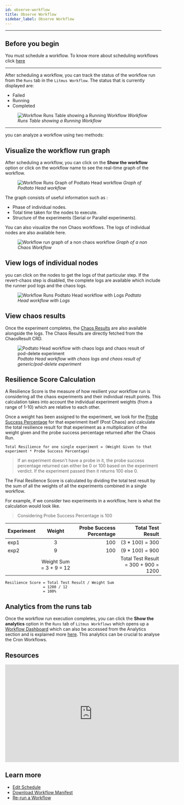 ```yaml
---
id: observe-workflow
title: Observe Workflow
sidebar_label: Observe Workflow
---
```


---

## Before you begin

You must schedule a workflow. To know more about scheduling workflows click [here](schedule-workflow.md)

---

After scheduling a workflow, you can track the status of the workflow run from the `Runs` tab in the `Litmus Workflow`. The status that is currently displayed are:

- Failed
- Running
- Completed

<figure>
<img src={require('../assets/user-guides/injecting-fault/observe-workflow/runs-table.png').default} alt="Workflow Runs Table showing a Running Workflow" />
<i>Workflow Runs Table showing a Running Workflow</i>
</figure>

---

you can analyze a workflow using two methods:

## Visualize the workflow run graph

After scheduling a workflow, you can click on the **Show the workflow** option or click on the workflow name to see the real-time graph of the workflow.

<figure>
<img src={require('../assets/user-guides/injecting-fault/observe-workflow/running-workflow.png').default} alt="Workflow Runs Graph of Podtato Head workflow" />
<i>Graph of Podtato Head workflow</i>
</figure>

The graph consists of useful information such as :

- Phase of individual nodes.
- Total time taken for the nodes to execute.
- Structure of the experiments (Serial or Parallel experiments).

You can also visualize the non Chaos workflows. The logs of individual nodes are also available here.

<figure>
<img src={require('../assets/argo-chaos-workflow.png').default} alt="Workflow run graph of a non chaos workflow" />
<i>Graph of a non Chaos Workflow</i>
</figure>

## View logs of individual nodes

you can click on the nodes to get the logs of that particular step. If the revert-chaos step is disabled, the complete logs are available which include the runner pod logs and the chaos logs.

<figure>
<img src={require('../assets/user-guides/injecting-fault/observe-workflow/running-workflow-with-logs.png').default} alt="Workflow Runs Podtato Head workflow with Logs" />
<i>Podtato Head workflow with Logs</i>
</figure>

## View chaos results

Once the experiment completes, the [Chaos Results](../concepts/chaos-result.md) are also available alongside the logs. The Chaos Results are directly fetched from the ChaosResult CRD.

<figure>
<img src={require('../assets/user-guides/injecting-fault/observe-workflow/completed-workflow-with-chaos-results.png').default} alt="Podtato Head workflow with chaos logs and chaos result of pod-delete experiment" />
<i>Podtato Head workflow with chaos logs and chaos result of generic/pod-delete experiment</i>
</figure>

## Resilience Score Calculation

A Resilience Score is the measure of how resilient your workflow run is considering all the chaos experiments and their individual result points. This calculation takes into account the individual experiment weights (from a range of 1-10) which are relative to each other.

Once a weight has been assigned to the experiment, we look for the [Probe Success Percentage](../concepts/probes#probe-status--deriving-inferences) for that experiment itself (Post Chaos) and calculate the total resilience result for that experiment as a multiplication of the weight given and the probe success percentage returned after the Chaos Run.

```doc
Total Resilience for one single experiment = (Weight Given to that experiment * Probe Success Percentage)
```

> If an experiment doesn't have a probe in it, the probe success percentage returned can either be 0 or 100 based on the experiment verdict. If the experiment passed then it returns 100 else 0.

The Final Resilience Score is calculated by dividing the total test result by the sum of all the weights of all the experiments combined in a single workflow.

For example, if we consider two experiments in a workflow, here is what the calculation would look like.

> Considering Probe Success Percentage is 100

| Experiment |         Weight          | Probe Success Percentage |                    Total Test Result |
| :--------- | :---------------------: | -----------------------: | -----------------------------------: |
| exp1       |            3            |                      100 |                     (3 \* 100) = 300 |
| exp2       |            9            |                      100 |                     (9 \* 100) = 900 |
|            | Weight Sum = 3 + 9 = 12 |                          | Total Test Result = 300 + 900 = 1200 |

```
Resilience Score = Total Test Result / Weight Sum
                 = 1200 / 12
                 = 100%
```

## Analytics from the runs tab

Once the workflow run execution completes, you can click the **Show the analytics** option in the `Runs` tab of `Litmus Workflows` which opens up a [Workflow Dashboard](../user-guides/analyze-workflow.md) which can also be accessed from the Analytics section and is explained more [here](../user-guides/analyze-workflow.md). This analytics can be crucial to analyse the Cron Workflows.

## Resources

<iframe width="560" height="315" src="https://www.youtube.com/embed/OuB3dS05DHU" title="YouTube video player" frameborder="0" allow="accelerometer; autoplay; clipboard-write; encrypted-media; gyroscope; picture-in-picture" allowfullscreen></iframe>

## Learn more

- [Edit Schedule](edit-schedule.md)
- [Download Workflow Manifest](download-workflow-manifest.md)
- [Re-run a Workflow](re-run-workflow.md)

